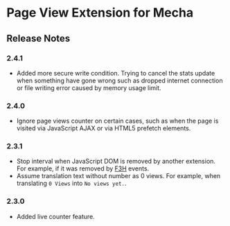 Page View Extension for Mecha
=============================

Release Notes
-------------

### 2.4.1

 - Added more secure write condition. Trying to cancel the stats update when something have gone wrong such as dropped internet connection or file writing error caused by memory usage limit.

### 2.4.0

 - Ignore page views counter on certain cases, such as when the page is visited via JavaScript AJAX or via HTML5 prefetch elements.

### 2.3.1

 - Stop interval when JavaScript DOM is removed by another extension. For example, if it was removed by [F3H](https://github.com/taufik-nurrohman/f3h) events.
 - Assume translation text without number as 0 views. For example, when translating `0 Views` into `No views yet.`.

### 2.3.0

 - Added live counter feature.
